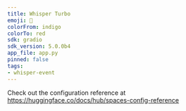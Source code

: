 ```yaml
---
title: Whisper Turbo
emoji: 🤯
colorFrom: indigo
colorTo: red
sdk: gradio
sdk_version: 5.0.0b4
app_file: app.py
pinned: false
tags:
- whisper-event
---
```


Check out the configuration reference at https://huggingface.co/docs/hub/spaces-config-reference